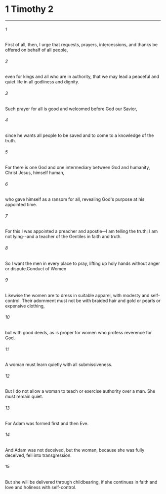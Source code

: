 # 1 Timothy 2
***



###### 1 
First of all, then, I urge that requests, prayers, intercessions, and thanks be offered on behalf of all people, 

###### 2 
even for kings and all who are in authority, that we may lead a peaceful and quiet life in all godliness and dignity. 

###### 3 
Such prayer for all is good and welcomed before God our Savior, 

###### 4 
since he wants all people to be saved and to come to a knowledge of the truth. 

###### 5 
For there is one God and one intermediary between God and humanity, Christ Jesus, himself human, 

###### 6 
who gave himself as a ransom for all, revealing God's purpose at his appointed time. 

###### 7 
For this I was appointed a preacher and apostle--I am telling the truth; I am not lying--and a teacher of the Gentiles in faith and truth. 

###### 8 
So I want the men in every place to pray, lifting up holy hands without anger or dispute.Conduct of Women 

###### 9 
Likewise the women are to dress in suitable apparel, with modesty and self-control. Their adornment must not be with braided hair and gold or pearls or expensive clothing, 

###### 10 
but with good deeds, as is proper for women who profess reverence for God. 

###### 11 
A woman must learn quietly with all submissiveness. 

###### 12 
But I do not allow a woman to teach or exercise authority over a man. She must remain quiet. 

###### 13 
For Adam was formed first and then Eve. 

###### 14 
And Adam was not deceived, but the woman, because she was fully deceived, fell into transgression. 

###### 15 
But she will be delivered through childbearing, if she continues in faith and love and holiness with self-control.
